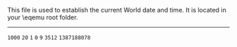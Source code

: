 This file is used to establish the current World date and time. It is located in your \eqemu root folder.

***

`1000`
`20`
`1`
`0`
`9`
`3512`
`1387188078`